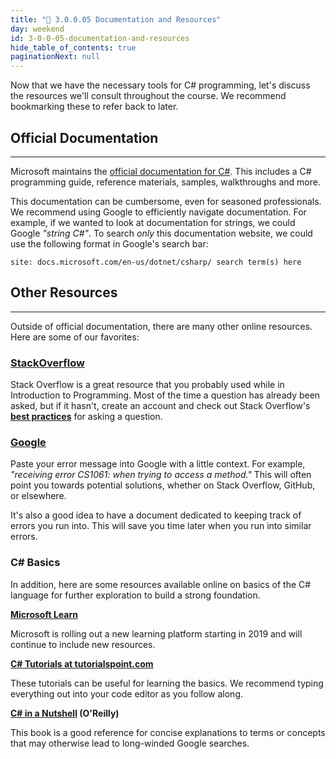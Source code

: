```yaml
---
title: "📓 3.0.0.05 Documentation and Resources"
day: weekend
id: 3-0-0-05-documentation-and-resources
hide_table_of_contents: true
paginationNext: null
---
```


Now that we have the necessary tools for C# programming, let's discuss the resources we'll consult throughout the course. We recommend bookmarking these to refer back to later.

## Official Documentation
---

Microsoft maintains the [official documentation for C#](https://docs.microsoft.com/en-us/dotnet/csharp/). This includes a C# programming guide, reference materials, samples, walkthroughs and more.

This documentation can be cumbersome, even for seasoned professionals. We recommend using Google to efficiently navigate documentation. For example, if we wanted to look at documentation for strings, we could Google _"string C#"_. To search _only_ this documentation website, we could use the following format in Google's search bar:

```
site: docs.microsoft.com/en-us/dotnet/csharp/ search term(s) here
```

## Other Resources
---

Outside of official documentation, there are many other online resources. Here are some of our favorites:

### [StackOverflow](https://www.stackoverflow.com)

Stack Overflow is a great resource that you probably used while in Introduction to Programming. Most of the time a question has already been asked, but if it hasn't, create an account and check out Stack Overflow's **[best practices](https://stackoverflow.com/help/how-to-ask)** for asking a question.

### [Google](https://www.google.com)

Paste your error message into Google with a little context. For example, _"receiving error CS1061: when trying to access a method."_ This will often point you towards potential solutions, whether on Stack Overflow, GitHub, or elsewhere.

It's also a good idea to have a document dedicated to keeping track of errors you run into. This will save you time later when you run into similar errors.

### C# Basics

In addition, here are some resources available online on basics of the C# language for further exploration to build a strong foundation.

**[Microsoft Learn](https://docs.microsoft.com/en-us/learn/)**

Microsoft is rolling out a new learning platform starting in 2019 and will continue to include new resources.

**[C# Tutorials at tutorialspoint.com](http://www.tutorialspoint.com/csharp/)**

These tutorials can be useful for learning the basics. We recommend typing everything out into your code editor as you follow along.

**[C# in a Nutshell](http://www.albahari.com/nutshell/) (O'Reilly)**

This book is a good reference for concise explanations to terms or concepts that may otherwise lead to long-winded Google searches.
